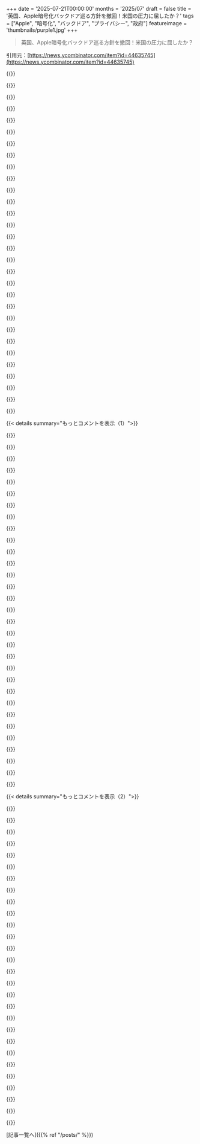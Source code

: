+++
date = '2025-07-21T00:00:00'
months = '2025/07'
draft = false
title = '英国、Apple暗号化バックドア巡る方針を撤回！米国の圧力に屈したか？'
tags = ["Apple", "暗号化", "バックドア", "プライバシー", "政府"]
featureimage = 'thumbnails/purple1.jpg'
+++

> 英国、Apple暗号化バックドア巡る方針を撤回！米国の圧力に屈したか？

引用元：[https://news.ycombinator.com/item?id=44635745](https://news.ycombinator.com/item?id=44635745)




{{<matomeQuote body="Appleはバックドアやマスターキーを作ってないと否定してるけど、中国で事業やるには同等のアクセスが必要だから、これは「技術的には正しい」ごまかしの言葉だろうね。" userName="jjani" createdAt="2025/07/21 16:46:29" color="#ff5c5c">}}




{{<matomeQuote body="Appleは中国のユーザーのiCloudデータと暗号化キーを、中国国内にある国営企業が運営するデータセンターに保管してるよ。<br>[1] https://www.reuters.com/article/technology/apple-moves-to-st..." userName="bhelkey" createdAt="2025/07/21 17:28:33" color="#ff5733">}}




{{<matomeQuote body="要するにバックドアはないんだ。正面玄関が開きっぱなしで、政府は頼むだけでいいんだよ。いや、それすら要らず、勝手に必要なものを取っていくだけさ。" userName="rs186" createdAt="2025/07/21 17:47:01" color="#ff5c5c">}}




{{<matomeQuote body="アメリカでも、Appleがバックドアを持ってないとしても、NSAはすでに通信会社と繋がってるんじゃないの？" userName="theturtletalks" createdAt="2025/07/21 23:13:42" color="">}}




{{<matomeQuote body="通信中の暗号化の目的は、通信会社が信用できなくてもデータは読めないってことだよ。" userName="nl" createdAt="2025/07/22 00:08:09" color="">}}




{{<matomeQuote body="もしエンドツーエンド暗号化がしっかり実装されてれば、NSAが通信会社にフルアクセスできても何も見えないはずだよ。" userName="deepsun" createdAt="2025/07/22 00:07:00" color="#ff5733">}}




{{<matomeQuote body="「我々は作ったことがない」って言うけど、じゃあ誰が作ったの？" userName="ok123456" createdAt="2025/07/21 17:09:57" color="">}}




{{<matomeQuote body="通信中の暗号化なんて、クライアントデバイスが破られたら意味ないよ。デバイスのメーカーやOSベンダー、通信キャリア、アプリ配信元、サードパーティのソフト提供者まで、みんな協力させられる可能性があるからね。それとCellebriteみたいなツールもあるし。" userName="heavyset_go" createdAt="2025/07/22 01:11:45" color="#45d325">}}




{{<matomeQuote body="「技術的に正しい言い訳」って本当に必要？かん口令があればバックドアは明かせないし、Appleのシステムは厳重にロックされてるから、発見するのが難しいしありえないよ。" userName="mzajc" createdAt="2025/07/21 16:56:22" color="#785bff">}}




{{<matomeQuote body="これは単なる通信中の暗号化や単純なクライアント側暗号化じゃないよ。エンドツーエンド暗号化で、各デバイスの鍵生成は君のiPhoneのSecure Enclaveで処理されるんだ。Advanced Data Protectionが何かってことに関しては、この記事がいい出発点だね。<br>https://support.apple.com/en-us/102651<br>iCloud Keychainのセキュリティエンジニアリングを深く掘り下げたいなら、Appleのセキュリティエンジニアリング・アーキテクチャ部門（SEAR）のトップによるこのBlackhat講演の後半がマジで素晴らしいよ。「Synchronizing secrets」だよ。<br>https://youtu.be/BLGFriOKz6U?si=cY94TYo28bRj4G7y&t=1357" userName="jesseendahl" createdAt="2025/07/22 01:55:19" color="#38d3d3">}}




{{<matomeQuote body="箝口令があったって、企業に嘘はつけないよ。そんな嘘は違法になる可能性もあるんだ。もし箝口令があったら、「箝口令がある」って企業は言うはずだ。昔GoogleやTwitterもそうしてたし、政府からどれだけの箝口令を受けているかを示すために、すぐにTransparency Reportを公開し始めたから、政府は「何も要求してない」なんて言えなかったんだ。<br>https://transparencyreport.google.com/user-data/overview" userName="deepsun" createdAt="2025/07/22 00:11:24" color="#785bff">}}




{{<matomeQuote body="もっと掘り下げてみようか。「バックドアやマスターキーを作ったことはない」って言ってるけど、その機能は”バックドア”とか”マスターキー”とは呼ばれてないだけだよね。iMessageの”zero click”みたいな色々な名前で呼ばれる機能なんだ。それに、法執行機関がパイプラインの様々な段階でデータにアクセスできるような機能は、以前にも作ってきたってことを忘れないでね。<br>https://en.wikipedia.org/wiki/IMessage#Security_and_privacy" userName="Hilift" createdAt="2025/07/22 07:51:11" color="#ff5733">}}




{{<matomeQuote body="ターゲットがiCloudバックアップを使っている場合、コンテンツと一緒に暗号化キーも提供されるはずだよ。このFBIの資料を見てみて。<br>https://s3.documentcloud.org/documents/21114562/jan-2021-fbi..." userName="bigyabai" createdAt="2025/07/22 16:52:38" color="#38d3d3">}}




{{<matomeQuote body="つまり、彼らはAdvanced Data Protectionを無効にしただけでしょ？ これを使わないと、データはE2E暗号化されてないから、普通の法執行機関からの要求でデータにアクセスできちゃうんだよ。新しいバックドアを実装する必要なんて本当になかったと思うな。ただUKからの要求を迅速に処理する手続きを実装するだけでよかったはずだ。" userName="dvtkrlbs" createdAt="2025/07/21 18:13:00" color="#ff5c5c">}}




{{<matomeQuote body="攻撃者が君のデバイスにアクセスできて、会話のスクリーンショットを撮ったり、暗号化される前の状態でメモリから会話を読み取ったりできるなら、それって全部意味あるの？" userName="ath92" createdAt="2025/07/22 03:35:34" color="">}}




{{<matomeQuote body="でも、それが大したことなの？ 文脈が重要だよ。中国でビジネスするなら、全てのことで政府にひざまずくって、みんな知ってるじゃないか。そうしないと、運が良ければ完全に閉鎖され、そうでなければ投獄されるんだ。もちろん、中国政府は中国国内のほぼ100%のデバイスにアクセスできるんだよ。" userName="EasyMark" createdAt="2025/07/21 22:53:11" color="#ff33a1">}}




{{<matomeQuote body="それは、iCloudバックアップにオプトインのエンドツーエンド暗号化が追加される前の話だよ。" userName="Aloisius" createdAt="2025/07/22 20:45:50" color="">}}




{{<matomeQuote body="多分、広報担当者が中国のことをただ忘れてただけだろうね。彼らはまだアメリカの企業だし、アメリカ中心の考え方が普通なんだ。" userName="phendrenad2" createdAt="2025/07/22 05:03:38" color="">}}




{{<matomeQuote body="「”zero click”」って言うけど、”iMessage ”zero click””でウェブ検索すると、全部脆弱性とかエクスプロイトの話なんだけど。これって、意図的なものだって主張したいの？" userName="cormorant" createdAt="2025/07/22 12:51:32" color="">}}




{{<matomeQuote body="それは違う脅威モデルだよ。Advanced Data Protectionはサーバーや通信中のデータ保護が主。物理アクセスからの保護はAppleのPlatform Security Guideを見てね。Web版：https://support.apple.com/guide/security/welcome/webPDF版：https://help.apple.com/pdf/security/en_US/apple-platform-sec..." userName="jesseendahl" createdAt="2025/07/22 04:14:12" color="#45d325">}}




{{<matomeQuote body="NSAがTLS暗号化のゼロデイ攻撃を持ってる可能性ってどれくらい？" userName="simondotau" createdAt="2025/07/21 23:48:25" color="">}}




{{<matomeQuote body="でもiCloudってデフォルトでは完全に暗号化されてないよね。" userName="Synaesthesia" createdAt="2025/07/22 05:24:35" color="">}}




{{<matomeQuote body="でも、彼らは通信データを保存して、後で復号できるかもよ。" userName="cluckindan" createdAt="2025/07/22 12:44:55" color="">}}




{{<matomeQuote body="E2EEは知ってる。でも、もし会話のどちらかの端末が押収されたり、敵に乗っ取られたりしたら、どんな暗号化も無意味だよ。" userName="heavyset_go" createdAt="2025/07/22 02:40:26" color="#ff5733">}}




{{<matomeQuote body="OSもE2EEの実装もプロプライエタリなんだし、デフォルトでなくても密かにバックドア付きに変えられうるって考えたら、深読みしすぎだよ。" userName="akimbostrawman" createdAt="2025/07/22 11:23:51" color="">}}




{{<matomeQuote body="”箝口令は嘘を強制できない”って？<br>できるんだよ、それが箝口令の目的だから。" userName="alt227" createdAt="2025/07/22 08:11:23" color="">}}




{{<matomeQuote body="何言ってんだ？俺中国だけど、全然違うよ。規制は緩いし賄賂も効く。共産党が10億台のスマホにアクセスとか無理。そんなゴミどうするんだよ？Wechatの内容は聞けるだろうし、それで十分だろ。NSAみたいな予算も組織力もないって。" userName="xwolfi" createdAt="2025/07/22 09:26:44" color="#ff5c5c">}}




{{<matomeQuote body="コンピュータセキュリティでは、攻撃者がハードウェアに物理的に無制限アクセスできたら、それは“ゲームオーバー”だよ。" userName="teleforce" createdAt="2025/07/22 10:26:58" color="#38d3d3">}}




{{<matomeQuote body="Appleはキーをバックアップしてないって、ホワイトペーパー以上の証拠あんの？" userName="bigyabai" createdAt="2025/07/22 21:34:14" color="">}}




{{<matomeQuote body="長年国家に利用されてきたスパイウェアのAPIを公開すべきだって声があるよ。WhatsAppがスパイウェアでユーザーが狙われたって告発したら、イタリア政府も確認したらしい。この件でイスラエルの企業はイタリアでのアクセスを停止したって。<br>https://www.bbc.com/news/articles/cvgmzdjw24yo" userName="Hilift" createdAt="2025/07/22 15:41:51" color="#45d325">}}




{{< details summary="もっとコメントを表示（1）">}}

{{<matomeQuote body="UK政府は英国ユーザーだけでなく、世界中のAppleユーザーのデータにアクセスしたがってるんだ。AppleがUKで高度なデータ保護を無効にしたのは、メインの命令と戦いつつも、できる限り協力してるって見せるためだと思うよ。" userName="gdwatson" createdAt="2025/07/22 06:17:36" color="#38d3d3">}}




{{<matomeQuote body="UKってなんでいつもこうなの？GSM暗号化の時も同じだったよね。GCHQの影響で、特に覗き見したがる文化があるのかな？" userName="caycep" createdAt="2025/07/21 19:09:28" color="">}}




{{<matomeQuote body="UKの市民には憲法上の言論の自由がないんだ。それが政府が市民の利益より自分たちの利益を優先する、良くない方向に繋がってるんだよ。" userName="ethbr1" createdAt="2025/07/22 01:00:19" color="">}}




{{<matomeQuote body="UK市民にも言論の自由はあるよ。UKは成文化されてない憲法があって、これにはUKの人権法も含まれていて、表現の自由が保証されてるんだ。" userName="weavejester" createdAt="2025/07/22 02:54:54" color="#ff33a1">}}




{{<matomeQuote body="UKはずっとお節介な国家だよ。Mooreも何十年も前にこのことについて書いてたんだ。" userName="ThrowawayTestr" createdAt="2025/07/21 23:42:55" color="">}}




{{<matomeQuote body="Mooreってよくある名前だから、どのMooreのことか教えてくれると助かるんだけど。" userName="aydyn" createdAt="2025/07/22 01:25:14" color="">}}




{{<matomeQuote body="UKが舞台の権威主義的なフィクションを書いたMooreって、一人以上いるの？" userName="ThrowawayTestr" createdAt="2025/07/22 01:46:58" color="">}}




{{<matomeQuote body="「moore UK authoritarianism」で検索しても関連する結果はゼロだったよ。お気に入りのコミック作家の人気を過大評価しちゃダメだよ。" userName="aydyn" createdAt="2025/07/22 01:49:49" color="">}}




{{<matomeQuote body="UKには言論の自由なんてないよ。人権法には「国家の安全保障」とか沢山の但し書きがあって、USよりも制限が多いんだ。UKの「成文化されてない憲法」は「Freedom of Speech」を保証してないし、それは議会議員だけの権利。それに「Freedom of Expression」と「Freedom of Speech」は違うよ。<br>https://www.legislation.gov.uk/ukpga/1998/42/schedule/1/part..." userName="RumourRider" createdAt="2025/07/22 08:49:32" color="#ff5733">}}




{{<matomeQuote body="“moore authoritarianism fiction author”って検索するともっといいし、質問にもちゃんと答えてくれるよ。あんたの検索でも4番目くらいで答え見つかったじゃん。" userName="rogerrogerr" createdAt="2025/07/22 02:05:31" color="">}}




{{<matomeQuote body="実際には言論の自由なんて無いよ。<br>英国政府は常にそれを侵害してるし。彼らの機関は秘密裏に活動して、新聞社を家宅捜索してデータ破壊したり、ジャーナリスト逮捕したり、国境で個人の情報を取り上げたりしてるんだからね。" userName="Synaesthesia" createdAt="2025/07/22 05:28:00" color="#ff5c5c">}}




{{<matomeQuote body="表現は表現の一形態で、表現の自由は言論の自由を含むんだよ。<br>引用するなら「この権利には、公的機関の干渉なしに、また国境に関係なく、意見を持ち、情報や思想を受け取り、伝える自由が含まれる」ってね。<br>あんたが言うように、どの国にも言論には何かしら制限がある。北朝鮮に言論の自由がないのは明らかだけど、どこに線引きするかが問題。<br>理論と実践も違う。米国は理論上はもっと寛容だけど、実際は世界報道自由度指数や表現の自由度指数では英国より下の評価なんだ。米国政府は組織や個人に圧力をかけて言論を抑圧する力がすごく強くて、実際今もそうしてるよ。" userName="weavejester" createdAt="2025/07/22 13:45:20" color="#ff5733">}}




{{<matomeQuote body="Googleって検索結果をパーソナライズするから、俺が君の検索ワードで試しても何も関連するものは出なかったよ。<br>“moore authoritarianism fiction author”なら出たけどね。" userName="sothatsit" createdAt="2025/07/22 02:17:30" color="">}}




{{<matomeQuote body="そうそう、それにどっちにしろ、めちゃくちゃニッチな作家だよ。英語圏のほとんどの人は彼を知らないだろうね。" userName="aydyn" createdAt="2025/07/22 02:34:17" color="">}}




{{<matomeQuote body="これって地球上の文字通り全ての政府に当てはまることじゃないの？" userName="netdevphoenix" createdAt="2025/07/22 08:26:25" color="">}}




{{<matomeQuote body="『V for Vendetta』、『Watchmen』、『300』、それから『The League of Extraordinary Gentlemen』の作者のことだよ？" userName="slavik81" createdAt="2025/07/22 03:04:17" color="">}}




{{<matomeQuote body="いや、そうじゃないよ。<br>＞彼らが新聞社を家宅捜索してデータを破壊したり、ジャーナリストを逮捕したり、国境で個人の情報を取り上げたりする<br>これは多くの国では起きないからね。" userName="tpm" createdAt="2025/07/22 10:22:04" color="#785bff">}}




{{<matomeQuote body="どの国を言論の自由の模範として挙げられると思う？" userName="weavejester" createdAt="2025/07/22 13:47:30" color="">}}




{{<matomeQuote body="どの国も欠点があるから、模範となる国は挙げられないよ。言論の自由って人によって意味が違うから、書くのは好きじゃないんだ。<br>でも、俺たちのちっぽけなスロバキアでさえ、新聞社の家宅捜索や国境での個人情報没収なんて、少なくとも過去25年くらいは起きてないんだ。ひどい政府があったとしてもね。<br>英国の状況は特に悪いと思う。成文憲法が無いこと、政府機関の相互作用（政府が裁判所を無視したり上に立てることも）、名誉毀損法、そしてまだ（今のところは）ECHRの加盟国だけど、その判決はいつも何年も後になってからだしね。決定的に、英国はすごく階級社会なんだ。支配階級は自分たちの欲しいものを手に入れるし、彼らは言論の自由を望んでないんだよ。" userName="tpm" createdAt="2025/07/22 15:19:19" color="#ff33a1">}}




{{<matomeQuote body="表現の自由って曖昧な言葉だよな。米国では憲法で保障されてるけど、英国では違う。北朝鮮を例に出すのは論点ずらしだし、俺は英国の法律だけが大事だと思ってる。英国政府を擁護する奴らにはうんざりだよ。" userName="RumourRider" createdAt="2025/07/22 20:50:05" color="">}}




{{<matomeQuote body="暗号化自体が表現の一種だから、政府は強制的に復号させられないはずだよ。保証って言葉は強すぎるけど、そういう考え方だね。" userName="prasadjoglekar" createdAt="2025/07/22 05:41:48" color="">}}




{{<matomeQuote body="英国政府が法律を作って裁判所が解釈するんだ。国民は保守的だけど、表現の自由は支持されてる。階級もあるけど誤解されがちだね。ガーディアン紙襲撃は批判されたけど、よくあることじゃない。政府はGCHQの言いなりだけど、最終的にバックドアを撤回したのが重要だ。英国は完璧じゃないけど、報道の自由度ランキングは上位だよ。" userName="weavejester" createdAt="2025/07/22 19:10:17" color="#ff5733">}}




{{<matomeQuote body="表現の自由を米国法で定義したら、米国だけになっちゃうってこと？俺は同意だけど、堂々巡りだね。北朝鮮との比較はグラデーションを説明するためだよ。合法性だけじゃなく、実際に政府が言論を罰してるかも重要だ。英国政府を擁護するわけじゃないけど、表現の自由を二択で考えるのは良くない。全ての国に制限はあるし、線引きは難しいんだよ。" userName="weavejester" createdAt="2025/07/23 01:32:17" color="#45d325">}}




{{<matomeQuote body="英国の議員は上流階級じゃなくても、政策は保守的だ。それは支配階級の意向でメディアが世論を操ってるからじゃない？表現の自由も支配階級が許す範囲でしか機能しない。政府はテロ対策法を乱用して抗議活動を制限してるし。<br>https://www.theguardian.com/world/2025/jul/23/private-eye-ca...<br>こんなことは他国じゃありえないよ。" userName="tpm" createdAt="2025/07/23 07:02:02" color="#ff33a1">}}




{{<matomeQuote body="英国には憲法や法律で保障された表現の自由なんてないんだよ。フリーダムオブエクスプレッションなんて言葉は煙幕だね。なんで北朝鮮やドナルド・トランプの話が出てくるんだ？それは論点ずらしだよ。他国の制限なんてどうでもいい。俺は英国の制限だけに関心があるんだ。GCHQがなぜバックドアを欲しがるか知ってるか？俺は奴らの採用担当者に「英国政府についてどう思うか」を直接言ってやったよ。" userName="RumourRider" createdAt="2025/07/23 07:06:48" color="">}}




{{<matomeQuote body="英国にも「人権法1998年」で表現の自由が保障されてるよ。君の定義が特別だと思ってるみたいだけど、じゃあ「自由な言論」って何なの？どんな制限は許されて、どんな制限はダメなの？はっきり教えてくれよ。" userName="weavejester" createdAt="2025/07/23 12:08:42" color="#785bff">}}




{{<matomeQuote body="世界報道自由度指数とか表現の自由度指数って、個人の言論の自由を測るにはイマイチだよね。報道機関の内部事情とか多様性とか、言論の自由とは違うことが含まれてる。もっと客観的に、政府が特定の言論にどう反応するかで評価すべきだよ。例えば、王様や首相の交代を呼びかけたり、ヌードを公開したり、不敬な発言をしたりした場合とかね。" userName="Aloisius" createdAt="2025/07/23 01:02:51" color="#45d325">}}




{{<matomeQuote body="君は「class」って言葉を二つの異なる文脈で使ってるね。「upper class」の「class」は「ruling class」の「class」とは違うんだ。これは細かい話に聞こえるかもしれないけど、UKが階級社会だっていう時、彼らは明らかに前者のことを言ってるんだよ。重なりはあるけど、別々のグループさ。UK政府の行動を擁護するつもりはないけど、最終的な判断を下す前に裁判所が仕事をする時間を与えてほしいな。例えば、君がリンクした記事の件では、男は逮捕されただけで起訴されてないし、Palestine Action全体としては、政府の禁止に対する進行中の裁判があって、成功しそうだ。もちろん、これらの事件はそもそも起こるべきじゃなかったし、政府が法を乱用して自分の意図を通そうとしてるのは完全に同意するよ。でも、内務省の行動が国全体を必ずしも反映してるわけじゃないし、労働党全体を反映してるわけでもないんだ。" userName="weavejester" createdAt="2025/07/23 12:45:54" color="#45d325">}}




{{<matomeQuote body="なんでアメリカが情報収集を独占するべきなの？" userName="amelius" createdAt="2025/07/21 19:46:56" color="">}}




{{<matomeQuote body="それってアメリカの判例法に基づいた、アメリカ特有の解釈だよ。イギリスとか他のどこにも適用されないからね。" userName="Veen" createdAt="2025/07/22 06:37:15" color="">}}

{{</details>}}




{{< details summary="もっとコメントを表示（2）">}}

{{<matomeQuote body="引用されてる「UK当局者は、これが“特にAI規制に関して、将来できることを制限する”と付け加えた。労働党政府は来年5月以降までAI法案の計画を延期した」ってどういう意味？" userName="snickerbockers" createdAt="2025/07/21 15:03:31" color="">}}




{{<matomeQuote body="UKのAI法案には、AI当局を設立して、第三者に彼らのAIアプローチに従わせるっていう提案が含まれてたんだ。彼らはAIを消費者監視に使おうとしてたんだよ。要するにAIでユーザーをモニタリングするってこと。「バックドアがないとユーザーを監視するのにAIが使えない」ってことさ。" userName="doublerabbit" createdAt="2025/07/21 16:38:55" color="#ff5c5c">}}




{{<matomeQuote body="AIと暗号化は技術的には関係ないんだけど、政府は自分たちの都合のいいように、どんな口実でも使って議題を進めるんだよ。" userName="jagged-chisel" createdAt="2025/07/21 17:24:39" color="#45d325">}}




{{<matomeQuote body="クライアントサイドのコンテンツスクリーニングみたいに、一部のユースケースでは密接に関係してるんだ。もしバックドアが使えないなら、ローカルLLMを導入してユーザーの活動をスパイさせて、何か問題を見つけたら本部に通報させようとするかもね。" userName="chatmasta" createdAt="2025/07/21 18:09:49" color="#ff5c5c">}}




{{<matomeQuote body="ユーザーに知らせず、警察が決めた閾値でやるなら、それって結局バックドアじゃん。ただ遠回りしてるだけだよ。" userName="mzajc" createdAt="2025/07/21 21:28:13" color="#45d325">}}




{{<matomeQuote body="おそらく、この議論の最も強いバージョンは、AIは児童ポルノやリベンジポルノと区別できない画像を作り出せるから規制しなきゃいけない、ってことなんだろうね。つまり、ゼロとイチの中身にアクセスして確認できる方法が必要なんだ。テロリストが人に危害を加える方法を尋ねてないかも知りたいのかもしれないね。だからAIと暗号化が結びつくんだ。" userName="zdragnar" createdAt="2025/07/21 23:24:03" color="#ff5733">}}




{{<matomeQuote body="本当によかったね！イギリス国民としては嬉しいよ。" userName="MortyWaves" createdAt="2025/07/21 14:59:13" color="">}}




{{<matomeQuote body="お前らの安全のためだよ！これでより安全になるだろ。" userName="johnisgood" createdAt="2025/07/21 23:55:09" color="">}}




{{<matomeQuote body="米と合意の上で要求してて、5-eyesの情報共有で米国もアクセスできる計画だと思ってたわ。結局、4Dチェスじゃなかったんだな…。" userName="jonplackett" createdAt="2025/07/21 15:00:02" color="">}}




{{<matomeQuote body="普通の政権なら米政府が推し進めてただろうな。米国の情報機関は何十年もこれを狙ってたし。でも今の政権はやりたいことや理由がバラバラに見える。5-eyes諸国の情報機関が、こんな予測不能な同盟国相手にどうやって目的を達成しようとしてるのか、内部の会話が気になるわ。" userName="sircastor" createdAt="2025/07/21 20:39:05" color="#ff5733">}}




{{<matomeQuote body="JD Vanceはネットにどっぷりだし、彼の仮想通貨好きのリバタリアン層は政府のバックドアに反対だ。Trumpを冷戦時代の共和党と一線を画すと見れば矛盾はない。米国では誰も冷戦を誇りに思ってないし、左派は米国の帝国主義と見なす。右派も同意して他の問題に移った。欧州は「お前ら米国だろ、冷戦好きだろ？」って言うけどな。欧州人の多くはChomskyの影響で米国の外交政策はCIAに牛耳られてると信じてるが、実際は米国のグランド戦略は何十年も支離滅裂だよ。今は戦略的要請がなく、色んな方向に引っ張られてる。George Friedmanはこれが米国の歴史における繰り返しのパターンで、外交政策が無気力と目標への狂気的集中を交互に繰り返すと論じてる。" userName="0xDEAFBEAD" createdAt="2025/07/22 02:45:51" color="#ff5733">}}




{{<matomeQuote body="英国の内務省は、あらゆる技術を通して何十年もこれを本当に、本当に欲しがってたんだ。制度的なパラノイアだな。" userName="pjc50" createdAt="2025/07/21 15:03:53" color="">}}




{{<matomeQuote body="「4Dチェスじゃなかったんだな…」<br>いや、そんなのいつもそうだよ。俺も秘密のマスタープランがあるって思っちゃう時があるけど、そんなもんねぇんだ。Occam’s razorを読めばわかる。https://en.wikipedia.org/wiki/Occam%27s_razor" userName="gtirloni" createdAt="2025/07/21 19:49:27" color="#ff33a1">}}




{{<matomeQuote body="俺にとっては陰謀というより、社会がよりファシスト的になり（ほとんどの西側政府がそう傾いてる）、より「警察国家」になっていく自然な流れだね。避けられないことだよ。奴らは俺たちの生活のあらゆる側面をスパイし、技術と世論が許す限りそれを無期限に記録したいんだ。警官は仕事をできるだけ簡単にしたいし、政治家はできるだけ多くの人の弱みを握りたいのさ。" userName="EasyMark" createdAt="2025/07/21 22:56:39" color="#ff5c5c">}}




{{<matomeQuote body="それはただのよくある権威主義だよ。それをファシズムと呼ぶのは、あらゆる政治的信条に支持者がいるという点を曖昧にする。最近、権威主義がネットでなぜか人気だね。恐怖に屈して全体的な支配を求めるのは、常に現れる特性だ。そして人間は自由がなぜ重要なのかを歴史から学び直さないといけないんだ。" userName="dmix" createdAt="2025/07/21 23:11:37" color="#ff5c5c">}}




{{<matomeQuote body="ああ、ただファシズムって言葉はここでは適切なはずだよ——ローマの「fasces」に由来していて、王の臣民を罰する権力を象徴するんだ（つまり、他国や王のことじゃなく、国内問題に関わることなんだよ）。" userName="deepsun" createdAt="2025/07/22 00:29:59" color="#38d3d3">}}




{{<matomeQuote body="お前がファシストな技術を使うことを選んだんだろ。お前のOEMが持つのと同じ力を国家が行使する可能性を恐れるなら、そのOEMから買うのをやめろ。ひどいセキュリティモデルを規制し、不透明なシステムには透明性を要求しろ。自由と力を信頼してくれる正直でオープンな代替品に乗り換えろ。さもなくば、ファシストの報いを受けるがいい。俺が10年もAppleのデバイスを使ってないのに、なんでAppleをファシスト呼ばわりするのに時間を使うんだ？お前は俺たちにAppleに反対して腕を組んで抗議してほしいのか？お前がこれを望んでたんだろ、Appleは安全なビジネスだって自分に言い聞かせたんだ。ユーザーを甘やかす技術を使うことにこだわるのはお前だけだ。" userName="bigyabai" createdAt="2025/07/22 16:54:40" color="#ff5733">}}




{{<matomeQuote body="ファシストを喜ばせるために黙って受け入れ、人生を分断し、文句も言わず、可能なら投票で反対しろって？とんでもないね。" userName="EasyMark" createdAt="2025/07/22 21:07:20" color="">}}




{{<matomeQuote body="Appleは選択肢がないと言ったろ。なんで製品を買った時は文句言わなかったのに、今になってそんなに怒ってるんだ？" userName="bigyabai" createdAt="2025/07/22 21:33:05" color="">}}




{{<matomeQuote body="投票だけじゃダメな時もある。例えば、ナチス党は民主的に政権を握らなかった。ヒトラーは1932年の選挙でヒンデンブルクに負けたのに、2か月後には首相に任命されたんだ。その後は民主主義なんて無かったな。彼らは国会議事堂放火事件を起こし、緊急布告を連発して反対派を殺したんだから。" userName="deepsun" createdAt="2025/07/23 20:09:35" color="#ff5733">}}




{{<matomeQuote body="正直驚いたよ。英国政府が暗号化ライセンスの考え方を諦めた代わりに何を得たのか気になるね。" userName="lenerdenator" createdAt="2025/07/21 15:07:37" color="#38d3d3">}}




{{<matomeQuote body="おそらく何も得てないよ。英国には交渉力も交渉の才能もないんだから。" userName="harvey9" createdAt="2025/07/21 15:24:31" color="">}}




{{<matomeQuote body="英国のニュースキャスターが中国の外交官に、中国政府への不信を尋ねた時のことを思い出すね。返答は「なぜ？君たちは何者でもない」って感じだったよ。英国人たちは負けっぱなしだな。" userName="aydyn" createdAt="2025/07/22 01:36:24" color="">}}




{{<matomeQuote body="Brexit交渉は、英国政府が何の交渉力もないのにそれがあると思い込み、主張しようとすることを証明したね。高リスクな取引中に交渉の才能が欠如していたことが、完璧な嵐を生んだんだ。" userName="armada651" createdAt="2025/07/22 04:32:59" color="#38d3d3">}}




{{<matomeQuote body="俺もそう思うよ。この話に関わっている多くの人々がいるのに、なんで英国政府はiPhoneユーザーをスパイするのをやめると撤回したんだろうな。" userName="jajuuka" createdAt="2025/07/21 21:44:23" color="">}}




{{<matomeQuote body="俺くらいの年齢になるまでには、もう少しテクノロジーを理解している政策立案者が増えていると本当に期待していたんだ。ここ25年以上、針は全く動いてない気がするよ。" userName="duxup" createdAt="2025/07/21 14:58:07" color="">}}




{{<matomeQuote body="この記事は、J.D. Vance（40歳）やホワイトハウスの他の人々がE2E暗号化の維持を強力に主張していることについて明確に書かれているぞ。正しい理由からではないかもしれないけど、それでもだ。君が「もっと」何を意味しているかは分からないけど、君が求めていることは実際に起きているんだ。" userName="setgree" createdAt="2025/07/21 15:07:49" color="#ff33a1">}}

{{</details>}}



[記事一覧へ]({{% ref "/posts/" %}})
